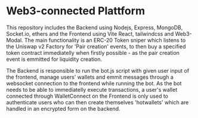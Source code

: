 # Web3-connected Plattform

This repository includes the Backend using Nodejs, Express, MongoDB, Socket.io, ethers and the Frontend using Vite React, tailwindcss and Web3-Modal.
The main functionality is an ERC-20 Token sniper which listens to the Uniswap v2 Factory for 'Pair creation' events, to then buy a specified token contract immediatelly when firstly possible - as the pair creation event is emmitted for liquidity creation.

The Backend is responsible to run the bot.js script with given user input of the frontend, manage users' wallets and emmit messages through a websocket connection to the frontend while running the bot.
As the bot needs to be able to immediatelly execute transactions, a user's wallet connected through WalletConnect on the Frontend is only used to authenticate users who can then create themselves 'hotwallets' which are handled in an encrypted form on the backend.
